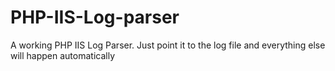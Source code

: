 # PHP-IIS-Log-parser
A working PHP IIS Log Parser. Just point it to the log file and everything else will happen automatically
